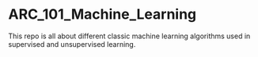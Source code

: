 # ARC_101_Machine_Learning
This repo is all about different classic machine learning algorithms used in supervised and unsupervised learning.
